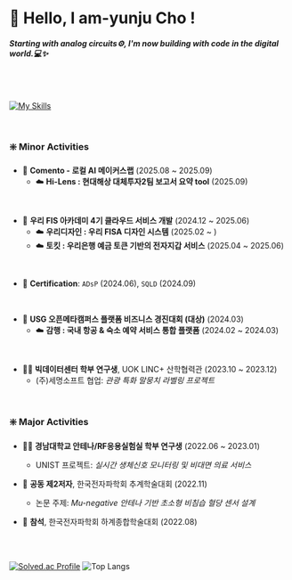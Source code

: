 # 🫧 Hello, I am-yunju Cho !
##### *Starting with analog circuits⚙️, I'm now building with code in the digital world.💻✨*

<br>
<br>

[![My Skills](https://skillicons.dev/icons?i=cpp,ts,js,react,mysql,java,python&theme=light&perline=7)](https://skillicons.dev)

<br>

### ❇️ Minor Activities
- 🧩 **Comento - 로컬 AI 메이커스랩** (2025.08 ~ 2025.09)
  - ☁️ **Hi-Lens : 현대해상 대체투자2팀 보고서 요약 tool** (2025.09)
<br>

- 🧩 **우리 FIS 아카데미 4기 클라우드 서비스 개발** (2024.12 ~ 2025.06)
  - ☁️ **우리디자인 : 우리 FISA 디자인 시스템** (2025.02 ~ )
  - ☁️ **토킷 : 우리은행 예금 토큰 기반의 전자지갑 서비스** (2025.04 ~ 2025.06)
<br>

- 🧩 **Certification**: `ADsP` (2024.06), `SQLD` (2024.09)
<br>
  
- 🧩 **USG 오픈메타캠퍼스 플랫폼 비즈니스 경진대회 (대상)** (2024.03)
  - ☁️ **감행 : 국내 항공 & 숙소 예약 서비스 통합 플랫폼** (2024.02 ~ 2024.03)
<br>

- 🧑‍🔬 **빅데이터센터 학부 연구생**, UOK LINC+ 산학협력관 (2023.10 ~ 2023.12)  
  - (주)세명소프트 협업: *관광 특화 말뭉치 라벨링 프로젝트*

<br>

### ❇️ Major Activities

- 🧑‍🔬 **경남대학교 안테나/RF응용실험실 학부 연구생** (2022.06 ~ 2023.01)  
  - UNIST 프로젝트: *실시간 생체신호 모니터링 및 비대면 의료 서비스*

- 📄 **공동 제2저자**, 한국전자파학회 추계학술대회 (2022.11)  
  - 논문 주제: *Mu-negative 안테나 기반 초소형 비침습 혈당 센서 설계*
    
- 📄 **참석**, 한국전자파학회 하계종합학술대회 (2022.08)

<br>


<br>

[![Solved.ac Profile](http://mazassumnida.wtf/api/generate_badge?boj=amy8883)](https://solved.ac/amy8883)
![Top Langs](https://github-readme-stats.vercel.app/api/top-langs/?username=iamyuunzo&layout=compact)

